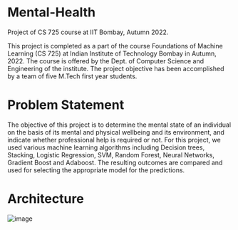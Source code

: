 # Mental-Health
Project of CS 725 course at IIT Bombay, Autumn 2022.

This project is completed as a part of the course Foundations of Machine Learning (CS 725) at Indian Institute of Technology Bombay in Autumn, 2022. The course is offered by the Dept. of Computer Science and Engineering of the institute. The project objective has been accomplished by a team of five M.Tech first year students.



# Problem Statement
The objective of this project is to determine the mental state of an individual on the basis of its mental and physical wellbeing and its environment, and indicate whether professional help is required or not. For this project, we used various machine learning algorithms including Decision trees, Stacking, Logistic Regression, SVM, Random Forest, Neural Networks, Gradient Boost and Adaboost. The resulting outcomes are compared and used for selecting the appropriate model for the
predictions.


# Architecture
![image](https://github.com/iamtatha/Mental-Health/assets/57251093/65f66392-0dac-4c4d-8b45-d087e8473cbe)

